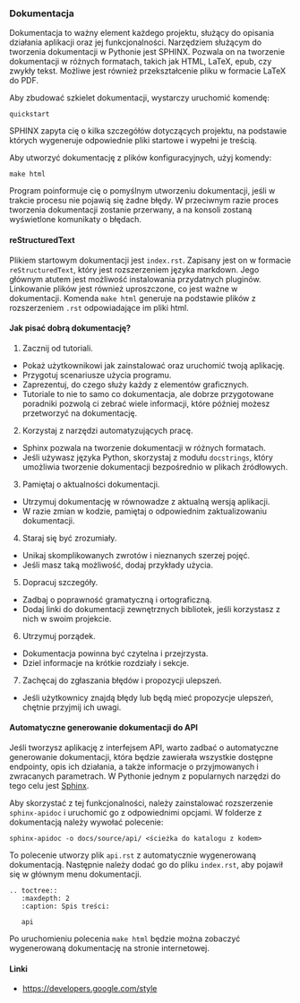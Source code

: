 
### Dokumentacja

Dokumentacja to ważny element każdego projektu, służący do opisania działania aplikacji oraz jej funkcjonalności. Narzędziem służącym do tworzenia dokumentacji w Pythonie jest SPHINX. Pozwala on na tworzenie dokumentacji w różnych formatach, takich jak HTML, LaTeX, epub, czy zwykły tekst. Możliwe jest również przekształcenie pliku w formacie LaTeX do PDF.

Aby zbudować szkielet dokumentacji, wystarczy uruchomić komendę:

    quickstart

SPHINX zapyta cię o kilka szczegółów dotyczących projektu, na podstawie których wygeneruje odpowiednie pliki startowe i wypełni je treścią.

Aby utworzyć dokumentację z plików konfiguracyjnych, użyj komendy:

    make html

Program poinformuje cię o pomyślnym utworzeniu dokumentacji, jeśli w trakcie procesu nie pojawią się żadne błędy. W przeciwnym razie proces tworzenia dokumentacji zostanie przerwany, a na konsoli zostaną wyświetlone komunikaty o błędach.

#### reStructuredText

Plikiem startowym dokumentacji jest `index.rst`. Zapisany jest on w formacie `reStructuredText`, który jest rozszerzeniem języka markdown. Jego głównym atutem jest możliwość instalowania przydatnych pluginów. Linkowanie plików jest również uproszczone, co jest ważne w dokumentacji. Komenda `make html` generuje na podstawie plików z rozszerzeniem `.rst` odpowiadające im pliki html.

#### Jak pisać dobrą dokumentację?

1. Zacznij od tutoriali.
  - Pokaż użytkownikowi jak zainstalować oraz uruchomić twoją aplikację.
  - Przygotuj scenariusze użycia programu.
  - Zaprezentuj, do czego służy każdy z elementów graficznych.
  - Tutoriale to nie to samo co dokumentacja, ale dobrze przygotowane poradniki pozwolą ci zebrać wiele informacji, które później możesz przetworzyć na dokumentację.
2. Korzystaj z narzędzi automatyzujących pracę.
  - Sphinx pozwala na tworzenie dokumentacji w różnych formatach.
  - Jeśli używasz języka Python, skorzystaj z modułu <code>docstrings</code>, który umożliwia tworzenie dokumentacji bezpośrednio w plikach źródłowych.
3. Pamiętaj o aktualności dokumentacji.
  - Utrzymuj dokumentację w równowadze z aktualną wersją aplikacji.
  - W razie zmian w kodzie, pamiętaj o odpowiednim zaktualizowaniu dokumentacji.
4. Staraj się być zrozumiały.
  - Unikaj skomplikowanych zwrotów i nieznanych szerzej pojęć.
  - Jeśli masz taką możliwość, dodaj przykłady użycia.
5. Dopracuj szczegóły.
  - Zadbaj o poprawność gramatyczną i ortograficzną.
  - Dodaj linki do dokumentacji zewnętrznych bibliotek, jeśli korzystasz z nich w swoim projekcie.
6. Utrzymuj porządek.
  - Dokumentacja powinna być czytelna i przejrzysta.
  - Dziel informacje na krótkie rozdziały i sekcje.
7. Zachęcaj do zgłaszania błędów i propozycji ulepszeń.
  - Jeśli użytkownicy znajdą błędy lub będą mieć propozycje ulepszeń, chętnie przyjmij ich uwagi.

#### Automatyczne generowanie dokumentacji do API

Jeśli tworzysz aplikację z interfejsem API, warto zadbać o automatyczne generowanie dokumentacji, która będzie zawierała wszystkie dostępne endpointy, opis ich działania, a także informacje o przyjmowanych i zwracanych parametrach. W Pythonie jednym z popularnych narzędzi do tego celu jest <a href="https://www.sphinx-doc.org/en/master/">Sphinx</a>.

Aby skorzystać z tej funkcjonalności, należy zainstalować rozszerzenie <code>sphinx-apidoc</code> i uruchomić go z odpowiednimi opcjami. W folderze z dokumentacją należy wywołać polecenie:

    sphinx-apidoc -o docs/source/api/ <ścieżka do katalogu z kodem>

To polecenie utworzy plik <code>api.rst</code> z automatycznie wygenerowaną dokumentacją. Następnie należy dodać go do pliku <code>index.rst</code>, aby pojawił się w głównym menu dokumentacji.

    .. toctree::
       :maxdepth: 2
       :caption: Spis treści:

       api

Po uruchomieniu polecenia <code>make html</code> będzie można zobaczyć wygenerowaną dokumentację na stronie internetowej.

#### Linki

* https://developers.google.com/style